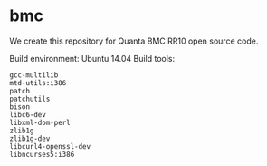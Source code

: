 # bmc
We create this repository for Quanta BMC RR10 open source code.

Build environment: Ubuntu 14.04
Build tools:

    gcc-multilib
    mtd-utils:i386
    patch
    patchutils
    bison
    libc6-dev
    libxml-dom-perl
    zlib1g
    zlib1g-dev
    libcurl4-openssl-dev
    libncurses5:i386
